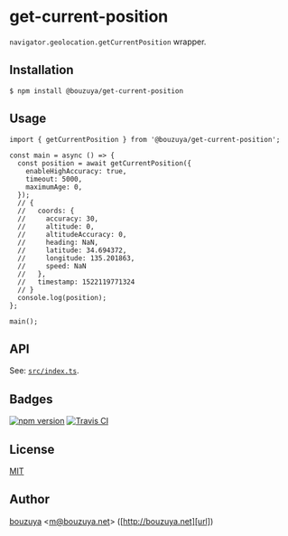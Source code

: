 # get-current-position

`navigator.geolocation.getCurrentPosition` wrapper.

## Installation

```
$ npm install @bouzuya/get-current-position
```

## Usage

```
import { getCurrentPosition } from '@bouzuya/get-current-position';

const main = async () => {
  const position = await getCurrentPosition({
    enableHighAccuracy: true,
    timeout: 5000,
    maximumAge: 0,
  });
  // {
  //   coords: {
  //     accuracy: 30,
  //     altitude: 0,
  //     altitudeAccuracy: 0,
  //     heading: NaN,
  //     latitude: 34.694372,
  //     longitude: 135.201863,
  //     speed: NaN
  //   },
  //   timestamp: 1522119771324
  // }
  console.log(position);
};

main();
```

## API

See: [`src/index.ts`](src/index.ts).

## Badges

[![npm version][npm-badge-url]][npm-url]
[![Travis CI][travisci-badge-url]][travisci-url]

[npm-badge-url]: https://img.shields.io/npm/v/@bouzuya/get-current-position.svg
[npm-url]: https://www.npmjs.com/package/@bouzuya/get-current-position
[travisci-badge-url]: https://img.shields.io/travis/bouzuya/get-current-position.svg
[travisci-url]: https://travis-ci.org/bouzuya/get-current-position

## License

[MIT](LICENSE)

## Author

[bouzuya][user] &lt;[m@bouzuya.net][email]&gt; ([http://bouzuya.net][url])

[user]: https://github.com/bouzuya
[email]: mailto:m@bouzuya.net
[url]: http://bouzuya.net
